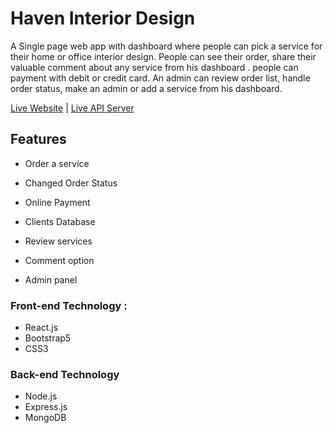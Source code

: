 # Haven Interior Design

A Single page web app with dashboard where people can pick a service for their home or office interior design. People can see their order, share their valuable comment about any service from his dashboard . people can payment with debit or credit card. An admin can review order list, handle order status, make an admin or add a service from his dashboard.

[Live Website](https://haven-interior-design.web.app/) | [Live API Server](https://guarded-peak-51076.herokuapp.com/)

## Features
* Order a service 
* Changed Order Status

* Online Payment
* Clients Database

* Review services
* Comment option
* Admin panel


### Front-end Technology : 
* React.js
* Bootstrap5
* CSS3

### Back-end Technology
* Node.js
* Express.js
* MongoDB